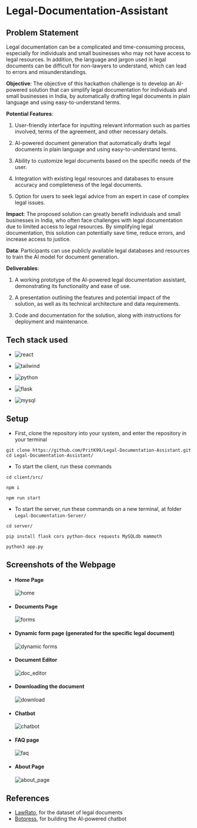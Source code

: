# Legal-Documentation-Assistant
## Problem Statement

Legal documentation can be a complicated and time-consuming process, especially for individuals and small businesses who may not have access to legal resources. In addition, the language and jargon used in legal documents can be difficult for non-lawyers to understand, which can lead to errors and misunderstandings. 

**Objective**: The objective of this hackathon challenge is to develop an AI-powered solution that can simplify legal documentation for individuals and small businesses in India, by automatically drafting legal documents in plain language and using easy-to-understand terms. 

**Potential Features**: 

1. User-friendly interface for inputting relevant information such as parties involved, terms of the agreement, and other necessary details. 

2. AI-powered document generation that automatically drafts legal documents in plain language and using easy-to-understand terms. 

3. Ability to customize legal documents based on the specific needs of the user. 

4. Integration with existing legal resources and databases to ensure accuracy and completeness of the legal documents. 

5. Option for users to seek legal advice from an expert in case of complex legal issues. 

**Impact**: The proposed solution can greatly benefit individuals and small businesses in India, who often face challenges with legal documentation due to limited access to legal resources. By simplifying legal documentation, this solution can potentially save time, reduce errors, and increase access to justice. 

**Data**: Participants can use publicly available legal databases and resources to train the AI model for document generation. 

**Deliverables**: 

1. A working prototype of the AI-powered legal documentation assistant, demonstrating its functionality and ease of use. 

2. A presentation outlining the features and potential impact of the solution, as well as its technical architecture and data requirements. 

3. Code and documentation for the solution, along with instructions for deployment and maintenance. 

## Tech stack used

- ![react](https://img.shields.io/badge/React-20232A?style=for-the-badge&logo=react&logoColor=61DAFB)

- ![tailwind](https://img.shields.io/badge/Tailwind_CSS-38B2AC?style=for-the-badge&logo=tailwind-css&logoColor=white)

- ![python](https://img.shields.io/badge/Python-FFD43B?style=for-the-badge&logo=python&logoColor=blue)

- ![flask](https://img.shields.io/badge/flask-%23000.svg?style=for-the-badge&logo=flask&logoColor=white)

- ![mysql](https://img.shields.io/badge/MySQL-005C84?style=for-the-badge&logo=mysql&logoColor=white)

## Setup

- First, clone the repository into your system, and enter the repository in your terminal

```
git clone https://github.com/PritK99/Legal-Documentation-Assistant.git
cd Legal-Documentation-Assistant/
```

- To start the client, run these commands

```
cd client/src/

npm i

npm run start
```

- To start the server, run these commands on a new terminal, at folder `Legal-Documentation-Server/`
```
cd server/

pip install flask cors python-docx requests MySQLdb mammoth

python3 app.py
```

## Screenshots of the Webpage

- #### Home Page

    ![home](./assets/image.png)

- #### Documents Page

    ![forms](./assets/image-1.png)

- #### Dynamic form page (generated for the specific legal document)

    ![dynamic forms](./assets/image-2.png)

- #### Document Editor 

    ![doc_editor](./assets/image-4.png)

- #### Downloading the document

    ![download](./assets/image-3.png)

- #### Chatbot 

    ![chatbot](./assets/image-6.png)

- #### FAQ page

    ![faq](./assets/image-7.png)

- #### About Page

    ![about_page](./assets/image-5.png)



## References

- [LawRato](https://lawrato.com/legal-documents), for the dataset of legal documents
- [Botpress](https://botpress.com/), for building the AI-powered chatbot







